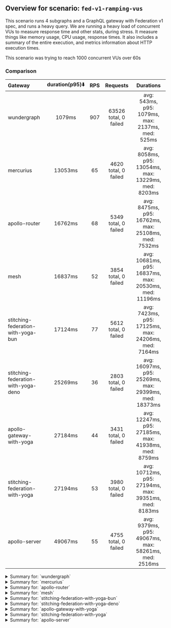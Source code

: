 ## Overview for scenario: `fed-v1-ramping-vus`


This scenario runs 4 subgraphs and a GraphQL gateway with Federation v1 spec, and runs a heavy query. We are running a heavy load of concurrent VUs to measure response time and other stats, during stress. It measure things like memory usage, CPU usage, response times. It also includes a summary of the entire execution, and metrics information about HTTP execution times.


This scenario was trying to reach 1000 concurrent VUs over 60s


### Comparison


| Gateway                             | duration(p95)⬇️ |  RPS  |       Requests        |                       Durations                        |
| :---------------------------------- | :-------------: | :---: | :-------------------: | :----------------------------------------------------: |
| wundergraph                         |     1079ms      |  907  | 63526 total, 0 failed |    avg: 543ms, p95: 1079ms, max: 2137ms, med: 525ms    |
| mercurius                           |     13053ms     |  65   | 4620 total, 0 failed  |  avg: 8058ms, p95: 13054ms, max: 13229ms, med: 8203ms  |
| apollo-router                       |     16762ms     |  68   | 5349 total, 0 failed  |  avg: 8475ms, p95: 16762ms, max: 25108ms, med: 7532ms  |
| mesh                                |     16837ms     |  52   | 3854 total, 0 failed  | avg: 10681ms, p95: 16837ms, max: 20530ms, med: 11196ms |
| stitching-federation-with-yoga-bun  |     17124ms     |  77   | 5612 total, 0 failed  |  avg: 7423ms, p95: 17125ms, max: 24206ms, med: 7164ms  |
| stitching-federation-with-yoga-deno |     25269ms     |  36   | 2803 total, 0 failed  | avg: 16097ms, p95: 25269ms, max: 29399ms, med: 18373ms |
| apollo-gateway-with-yoga            |     27184ms     |  44   | 3431 total, 0 failed  | avg: 12247ms, p95: 27185ms, max: 41938ms, med: 8759ms  |
| stitching-federation-with-yoga      |     27194ms     |  53   | 3980 total, 0 failed  | avg: 10712ms, p95: 27194ms, max: 39351ms, med: 8183ms  |
| apollo-server                       |     49067ms     |  55   | 4755 total, 0 failed  |  avg: 9379ms, p95: 49067ms, max: 58261ms, med: 2516ms  |



<details>
  <summary>Summary for: `wundergraph`</summary>

  **K6 Output**




```
     ✓ response code was 200
     ✓ no_errors
     ✓ expected_result

     checks.........................: 100.00% ✓ 190578     ✗ 0     
     data_received..................: 316 MB  4.5 MB/s
     data_sent......................: 75 MB   1.1 MB/s
     http_req_blocked...............: avg=127.99µs min=700ns  med=1.5µs    max=205.34ms p(90)=2.5µs    p(95)=3.3µs   
     http_req_connecting............: avg=121.85µs min=0s     med=0s       max=205.02ms p(90)=0s       p(95)=0s      
     http_req_duration..............: avg=542.57ms min=6.32ms med=525.05ms max=2.13s    p(90)=933.62ms p(95)=1.07s   
       { expected_response:true }...: avg=542.57ms min=6.32ms med=525.05ms max=2.13s    p(90)=933.62ms p(95)=1.07s   
     http_req_failed................: 0.00%   ✓ 0          ✗ 63526 
     http_req_receiving.............: avg=458.23µs min=13.4µs med=28.6µs   max=274.88ms p(90)=130.7µs  p(95)=211.97µs
     http_req_sending...............: avg=188.24µs min=5.6µs  med=9.1µs    max=213.52ms p(90)=19µs     p(95)=51.1µs  
     http_req_tls_handshaking.......: avg=0s       min=0s     med=0s       max=0s       p(90)=0s       p(95)=0s      
     http_req_waiting...............: avg=541.92ms min=6.17ms med=524.65ms max=2.13s    p(90)=932.19ms p(95)=1.07s   
     http_reqs......................: 63526   907.394341/s
     iteration_duration.............: avg=543.43ms min=6.59ms med=525.83ms max=2.13s    p(90)=935.86ms p(95)=1.08s   
     iterations.....................: 63526   907.394341/s
     vus............................: 7       min=7        max=990 
     vus_max........................: 1000    min=1000     max=1000
```


**Performance Overview**


**no-image-available**


**HTTP Overview**


**no-image-available**


  </details>

<details>
  <summary>Summary for: `mercurius`</summary>

  **K6 Output**




```
     ✓ response code was 200
     ✓ no_errors
     ✓ expected_result

     checks.........................: 100.00% ✓ 13860     ✗ 0     
     data_received..................: 23 MB   332 kB/s
     data_sent......................: 5.5 MB  78 kB/s
     http_req_blocked...............: avg=150.61µs min=1.4µs   med=3µs     max=27.86ms p(90)=473.4µs  p(95)=522.61µs
     http_req_connecting............: avg=130.41µs min=0s      med=0s      max=27.76ms p(90)=390.82µs p(95)=438.41µs
     http_req_duration..............: avg=8.05s    min=10.05ms med=8.2s    max=13.22s  p(90)=12.58s   p(95)=13.05s  
       { expected_response:true }...: avg=8.05s    min=10.05ms med=8.2s    max=13.22s  p(90)=12.58s   p(95)=13.05s  
     http_req_failed................: 0.00%   ✓ 0         ✗ 4620  
     http_req_receiving.............: avg=84.56µs  min=22.6µs  med=69.8µs  max=17.33ms p(90)=101.81µs p(95)=116.8µs 
     http_req_sending...............: avg=49.5µs   min=8.3µs   med=18.39µs max=9.27ms  p(90)=75.81µs  p(95)=91.72µs 
     http_req_tls_handshaking.......: avg=0s       min=0s      med=0s      max=0s      p(90)=0s       p(95)=0s      
     http_req_waiting...............: avg=8.05s    min=9.95ms  med=8.2s    max=13.22s  p(90)=12.58s   p(95)=13.05s  
     http_reqs......................: 4620    65.986427/s
     iteration_duration.............: avg=8.05s    min=10.44ms med=8.2s    max=13.22s  p(90)=12.58s   p(95)=13.05s  
     iterations.....................: 4620    65.986427/s
     vus............................: 9       min=9       max=1000
     vus_max........................: 1000    min=1000    max=1000
```


**Performance Overview**


**no-image-available**


**HTTP Overview**


**no-image-available**


  </details>

<details>
  <summary>Summary for: `apollo-router`</summary>

  **K6 Output**




```
     ✓ response code was 200
     ✗ no_errors
      ↳  99% — ✓ 5296 / ✗ 53
     ✗ expected_result
      ↳  99% — ✓ 5347 / ✗ 2

     checks.........................: 99.65% ✓ 15992     ✗ 55    
     data_received..................: 27 MB  343 kB/s
     data_sent......................: 6.3 MB 82 kB/s
     http_req_blocked...............: avg=197.37µs min=1.5µs    med=3µs     max=27.71ms p(90)=341.75µs p(95)=607.13µs
     http_req_connecting............: avg=170.63µs min=0s       med=0s      max=21.48ms p(90)=230.59µs p(95)=510.61µs
     http_req_duration..............: avg=8.47s    min=400.48ms med=7.53s   max=25.1s   p(90)=15.99s   p(95)=16.76s  
       { expected_response:true }...: avg=8.47s    min=400.48ms med=7.53s   max=25.1s   p(90)=15.99s   p(95)=16.76s  
     http_req_failed................: 0.00%  ✓ 0         ✗ 5349  
     http_req_receiving.............: avg=87.38µs  min=25.69µs  med=70.09µs max=8.9ms   p(90)=122.93µs p(95)=158.01µs
     http_req_sending...............: avg=60.34µs  min=9.6µs    med=19.8µs  max=27.21ms p(90)=79.59µs  p(95)=112.55µs
     http_req_tls_handshaking.......: avg=0s       min=0s       med=0s      max=0s      p(90)=0s       p(95)=0s      
     http_req_waiting...............: avg=8.47s    min=400.37ms med=7.53s   max=25.1s   p(90)=15.99s   p(95)=16.76s  
     http_reqs......................: 5349   68.904919/s
     iteration_duration.............: avg=8.47s    min=401.04ms med=7.53s   max=25.1s   p(90)=15.99s   p(95)=16.76s  
     iterations.....................: 5349   68.904919/s
     vus............................: 174    min=52      max=1000
     vus_max........................: 1000   min=1000    max=1000
```


**Performance Overview**


**no-image-available**


**HTTP Overview**


**no-image-available**


  </details>

<details>
  <summary>Summary for: `mesh`</summary>

  **K6 Output**




```
     ✓ response code was 200
     ✗ no_errors
      ↳  99% — ✓ 3833 / ✗ 21
     ✓ expected_result

     checks.........................: 99.81% ✓ 11541     ✗ 21    
     data_received..................: 20 MB  267 kB/s
     data_sent......................: 4.6 MB 62 kB/s
     http_req_blocked...............: avg=313.72µs min=1.5µs  med=3.2µs   max=20.76ms p(90)=644.84µs p(95)=751µs   
     http_req_connecting............: avg=280.92µs min=0s     med=0s      max=19.74ms p(90)=553.3µs  p(95)=646.06µs
     http_req_duration..............: avg=10.68s   min=1.88s  med=11.19s  max=20.52s  p(90)=16.1s    p(95)=16.83s  
       { expected_response:true }...: avg=10.68s   min=1.88s  med=11.19s  max=20.52s  p(90)=16.1s    p(95)=16.83s  
     http_req_failed................: 0.00%  ✓ 0         ✗ 3854  
     http_req_receiving.............: avg=99.6µs   min=31.3µs med=76.49µs max=13.32ms p(90)=124.99µs p(95)=159.03µs
     http_req_sending...............: avg=60.33µs  min=12.1µs med=23.9µs  max=9.06ms  p(90)=96.86µs  p(95)=125.7µs 
     http_req_tls_handshaking.......: avg=0s       min=0s     med=0s      max=0s      p(90)=0s       p(95)=0s      
     http_req_waiting...............: avg=10.68s   min=1.88s  med=11.19s  max=20.52s  p(90)=16.1s    p(95)=16.83s  
     http_reqs......................: 3854   52.373999/s
     iteration_duration.............: avg=10.68s   min=1.88s  med=11.19s  max=20.53s  p(90)=16.1s    p(95)=16.83s  
     iterations.....................: 3854   52.373999/s
     vus............................: 115    min=51      max=1000
     vus_max........................: 1000   min=1000    max=1000
```


**Performance Overview**


**no-image-available**


**HTTP Overview**


**no-image-available**


  </details>

<details>
  <summary>Summary for: `stitching-federation-with-yoga-bun`</summary>

  **K6 Output**




```
     ✓ response code was 200
     ✓ no_errors
     ✓ expected_result

     checks.........................: 100.00% ✓ 16836    ✗ 0     
     data_received..................: 28 MB   385 kB/s
     data_sent......................: 6.7 MB  92 kB/s
     http_req_blocked...............: avg=637.21µs min=1.1µs    med=2.29µs max=259.95ms p(90)=241.93µs p(95)=493.17µs
     http_req_connecting............: avg=616.36µs min=0s       med=0s     max=259.87ms p(90)=156.27µs p(95)=418.01µs
     http_req_duration..............: avg=7.42s    min=371.09ms med=7.16s  max=24.2s    p(90)=15.87s   p(95)=17.12s  
       { expected_response:true }...: avg=7.42s    min=371.09ms med=7.16s  max=24.2s    p(90)=15.87s   p(95)=17.12s  
     http_req_failed................: 0.00%   ✓ 0        ✗ 5612  
     http_req_receiving.............: avg=418.61µs min=16.9µs   med=40.8µs max=146.35ms p(90)=147.77µs p(95)=322.93µs
     http_req_sending...............: avg=385.33µs min=7.3µs    med=12.9µs max=195.47ms p(90)=94.3µs   p(95)=130.23µs
     http_req_tls_handshaking.......: avg=0s       min=0s       med=0s     max=0s       p(90)=0s       p(95)=0s      
     http_req_waiting...............: avg=7.42s    min=370.88ms med=7.16s  max=24.2s    p(90)=15.87s   p(95)=17.12s  
     http_reqs......................: 5612    77.17063/s
     iteration_duration.............: avg=7.42s    min=371.97ms med=7.16s  max=24.2s    p(90)=15.87s   p(95)=17.17s  
     iterations.....................: 5612    77.17063/s
     vus............................: 77      min=55     max=1000
     vus_max........................: 1000    min=1000   max=1000
```


**Performance Overview**


**no-image-available**


**HTTP Overview**


**no-image-available**


  </details>

<details>
  <summary>Summary for: `stitching-federation-with-yoga-deno`</summary>

  **K6 Output**




```
     ✓ response code was 200
     ✗ no_errors
      ↳  89% — ✓ 2519 / ✗ 284
     ✗ expected_result
      ↳  98% — ✓ 2773 / ✗ 30

     checks.........................: 96.26% ✓ 8095      ✗ 314   
     data_received..................: 16 MB  209 kB/s
     data_sent......................: 3.3 MB 43 kB/s
     http_req_blocked...............: avg=314.54µs min=1.3µs  med=3.6µs  max=24.93ms p(90)=601.12µs p(95)=691.31µs
     http_req_connecting............: avg=278.4µs  min=0s     med=0s     max=24.83ms p(90)=511.53µs p(95)=591.72µs
     http_req_duration..............: avg=16.09s   min=1.88s  med=18.37s max=29.39s  p(90)=23.36s   p(95)=25.26s  
       { expected_response:true }...: avg=16.09s   min=1.88s  med=18.37s max=29.39s  p(90)=23.36s   p(95)=25.26s  
     http_req_failed................: 0.00%  ✓ 0         ✗ 2803  
     http_req_receiving.............: avg=120.23µs min=22.1µs med=64.9µs max=7.56ms  p(90)=157.2µs  p(95)=238.26µs
     http_req_sending...............: avg=159.03µs min=10µs   med=23.4µs max=16.34ms p(90)=102.06µs p(95)=140.81µs
     http_req_tls_handshaking.......: avg=0s       min=0s     med=0s     max=0s      p(90)=0s       p(95)=0s      
     http_req_waiting...............: avg=16.09s   min=1.86s  med=18.37s max=29.39s  p(90)=23.36s   p(95)=25.26s  
     http_reqs......................: 2803   36.169255/s
     iteration_duration.............: avg=16.09s   min=1.88s  med=18.37s max=29.39s  p(90)=23.36s   p(95)=25.27s  
     iterations.....................: 2803   36.169255/s
     vus............................: 190    min=52      max=1000
     vus_max........................: 1000   min=1000    max=1000
```


**Performance Overview**


**no-image-available**


**HTTP Overview**


**no-image-available**


  </details>

<details>
  <summary>Summary for: `apollo-gateway-with-yoga`</summary>

  **K6 Output**




```
     ✓ response code was 200
     ✗ no_errors
      ↳  63% — ✓ 2169 / ✗ 1262
     ✗ expected_result
      ↳  93% — ✓ 3195 / ✗ 236

     checks.........................: 85.44% ✓ 8795      ✗ 1498  
     data_received..................: 15 MB  195 kB/s
     data_sent......................: 4.1 MB 53 kB/s
     http_req_blocked...............: avg=253.67µs min=1.3µs    med=3.1µs  max=17.45ms p(90)=600.6µs p(95)=711.2µs 
     http_req_connecting............: avg=222.98µs min=0s       med=0s     max=17.38ms p(90)=508.4µs p(95)=611.65µs
     http_req_duration..............: avg=12.24s   min=722.3ms  med=8.75s  max=41.93s  p(90)=23.15s  p(95)=27.18s  
       { expected_response:true }...: avg=12.24s   min=722.3ms  med=8.75s  max=41.93s  p(90)=23.15s  p(95)=27.18s  
     http_req_failed................: 0.00%  ✓ 0         ✗ 3431  
     http_req_receiving.............: avg=87.9µs   min=25.7µs   med=71.8µs max=4.79ms  p(90)=124.1µs p(95)=160.45µs
     http_req_sending...............: avg=57.14µs  min=11.3µs   med=23µs   max=5.84ms  p(90)=97.19µs p(95)=126.14µs
     http_req_tls_handshaking.......: avg=0s       min=0s       med=0s     max=0s      p(90)=0s      p(95)=0s      
     http_req_waiting...............: avg=12.24s   min=722.22ms med=8.75s  max=41.93s  p(90)=23.15s  p(95)=27.18s  
     http_reqs......................: 3431   44.703207/s
     iteration_duration.............: avg=12.24s   min=722.64ms med=8.75s  max=41.95s  p(90)=23.15s  p(95)=27.18s  
     iterations.....................: 3431   44.703207/s
     vus............................: 173    min=52      max=1000
     vus_max........................: 1000   min=1000    max=1000
```


**Performance Overview**


**no-image-available**


**HTTP Overview**


**no-image-available**


  </details>

<details>
  <summary>Summary for: `stitching-federation-with-yoga`</summary>

  **K6 Output**




```
     ✓ response code was 200
     ✗ no_errors
      ↳  83% — ✓ 3324 / ✗ 656
     ✗ expected_result
      ↳  96% — ✓ 3835 / ✗ 145

     checks.........................: 93.29% ✓ 11139    ✗ 801   
     data_received..................: 22 MB  301 kB/s
     data_sent......................: 4.7 MB 64 kB/s
     http_req_blocked...............: avg=119.3µs min=1.1µs  med=2.29µs max=14.24ms p(90)=400.04µs p(95)=433µs   
     http_req_connecting............: avg=97.96µs min=0s     med=0s     max=14.17ms p(90)=331.91µs p(95)=363.21µs
     http_req_duration..............: avg=10.71s  min=1.51s  med=8.18s  max=39.35s  p(90)=23.15s   p(95)=27.19s  
       { expected_response:true }...: avg=10.71s  min=1.51s  med=8.18s  max=39.35s  p(90)=23.15s   p(95)=27.19s  
     http_req_failed................: 0.00%  ✓ 0        ✗ 3980  
     http_req_receiving.............: avg=76.99µs min=19.9µs med=44µs   max=25.39ms p(90)=87µs     p(95)=106.8µs 
     http_req_sending...............: avg=32.35µs min=6µs    med=14.9µs max=2.81ms  p(90)=69µs     p(95)=78.7µs  
     http_req_tls_handshaking.......: avg=0s      min=0s     med=0s     max=0s      p(90)=0s       p(95)=0s      
     http_req_waiting...............: avg=10.71s  min=1.51s  med=8.18s  max=39.35s  p(90)=23.15s   p(95)=27.19s  
     http_reqs......................: 3980   53.66568/s
     iteration_duration.............: avg=10.71s  min=1.52s  med=8.18s  max=39.35s  p(90)=23.15s   p(95)=27.19s  
     iterations.....................: 3980   53.66568/s
     vus............................: 328    min=56     max=1000
     vus_max........................: 1000   min=1000   max=1000
```


**Performance Overview**


**no-image-available**


**HTTP Overview**


**no-image-available**


  </details>

<details>
  <summary>Summary for: `apollo-server`</summary>

  **K6 Output**




```
     ✓ response code was 200
     ✗ no_errors
      ↳  99% — ✓ 4744 / ✗ 11
     ✗ expected_result
      ↳  99% — ✓ 4753 / ✗ 2

     checks.........................: 99.90% ✓ 14252     ✗ 13    
     data_received..................: 25 MB  287 kB/s
     data_sent......................: 5.6 MB 66 kB/s
     http_req_blocked...............: avg=123.11µs min=1.2µs   med=3.1µs  max=15.38ms p(90)=423.99µs p(95)=485.38µs
     http_req_connecting............: avg=104.73µs min=0s      med=0s     max=15.29ms p(90)=349.85µs p(95)=405.89µs
     http_req_duration..............: avg=9.37s    min=72.62ms med=2.51s  max=58.26s  p(90)=38.68s   p(95)=49.06s  
       { expected_response:true }...: avg=9.37s    min=72.62ms med=2.51s  max=58.26s  p(90)=38.68s   p(95)=49.06s  
     http_req_failed................: 0.00%  ✓ 0         ✗ 4755  
     http_req_receiving.............: avg=79.96µs  min=24.4µs  med=75.5µs max=1.99ms  p(90)=105.45µs p(95)=118.85µs
     http_req_sending...............: avg=43.42µs  min=8.1µs   med=19.3µs max=3.56ms  p(90)=72.59µs  p(95)=87.39µs 
     http_req_tls_handshaking.......: avg=0s       min=0s      med=0s     max=0s      p(90)=0s       p(95)=0s      
     http_req_waiting...............: avg=9.37s    min=72.52ms med=2.51s  max=58.26s  p(90)=38.68s   p(95)=49.06s  
     http_reqs......................: 4755   55.744626/s
     iteration_duration.............: avg=9.37s    min=72.93ms med=2.51s  max=58.26s  p(90)=38.68s   p(95)=49.06s  
     iterations.....................: 4755   55.744626/s
     vus............................: 8      min=8       max=1000
     vus_max........................: 1000   min=1000    max=1000
```


**Performance Overview**


**no-image-available**


**HTTP Overview**


**no-image-available**


  </details>